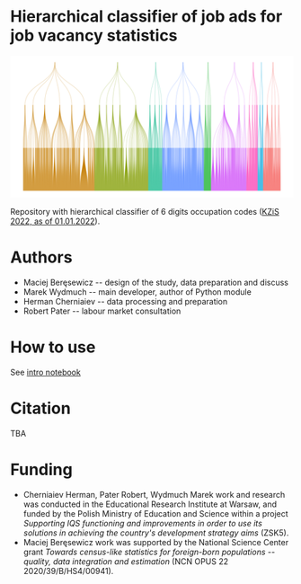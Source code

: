 # Hierarchical classifier of job ads for job vacancy statistics

<img src="ksid.png" width="700">


Repository with hierarchical classifier of 6 digits occupation codes ([KZiS 2022, as of 01.01.2022](https://psz.praca.gov.pl/rynek-pracy/bazy-danych/klasyfikacja-zawodow-i-specjalnosci)).

# Authors

+ Maciej Beręsewicz -- design of the study, data preparation and discuss
+ Marek Wydmuch -- main developer, author of Python module
+ Herman Cherniaiev -- data processing and preparation
+ Robert Pater -- labour market consultation

# How to use

See [intro notebook](job_classification_examples.ipynb)

# Citation

TBA

# Funding

+ Cherniaiev Herman, Pater Robert, Wydmuch Marek work and research was conducted in the Educational Research Institute at Warsaw, and funded by the Polish Ministry of Education and Science within a project *Supporting IQS functioning and improvements in order to use its solutions in achieving the country's development strategy aims* (ZSK5). 
+ Maciej Beręsewicz work was supported by the National Science Center grant *Towards census-like statistics for foreign-born populations -- quality, data integration and estimation* (NCN OPUS 22 2020/39/B/HS4/00941).

